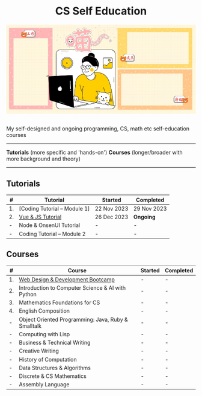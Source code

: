 <div align="center">
  <h1>CS Self Education</h1>
  <img src="banner.jpg" align="center"/>
  <br/><br/>
</div>

My self-designed and ongoing programming, CS, math etc self-education courses

---

**Tutorials** (more specific and 'hands-on')
**Courses** (longer/broader with more background and theory)

---


## Tutorials

| # | Tutorial | Started | Completed |
| ----------- | ----------- | ----------- | ----------- |
| 1. | [Coding Tutorial – Module 1] | 22 Nov 2023 | 29 Nov 2023 |
| 2. | [Vue & JS Tutorial](https://github.com/abeerration/VueJSTutorial) | 26 Dec 2023 | **Ongoing** |
| - | Node & OnsenUI Tutorial | - | - |
| - | Coding Tutorial – Module 2 | - | - |

## Courses

| # | Course | Started | Completed |
| ----------- | ----------- | ----------- | ----------- |
| 1. | [Web Design & Development Bootcamp](https://github.com/abeerration/Web-Design-Development-Bootcamp) | - | - |
| 2. | Introduction to Computer Science & AI with Python | - | - |
| 3. | Mathematics Foundations for CS | - | - |
| 4. | English Composition | - | - |
| - | Object Oriented Programming: Java, Ruby & Smalltalk | - | - |
| - | Computing with Lisp | - | - |
| - | Business & Technical Writing | - | - |
| - | Creative Writing | - | - |
| - | History of Computation | - | - |
| - | Data Structures & Algorithms | - | - |
| - | Discrete & CS Mathematics | - | - |
| - | Assembly Language | - | - |

